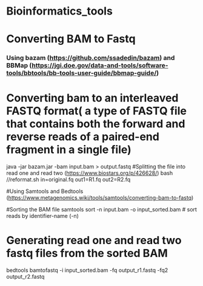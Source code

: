 # Bioinformatics_tools

# Converting BAM to Fastq

### Using bazam (https://github.com/ssadedin/bazam) and BBMap (https://jgi.doe.gov/data-and-tools/software-tools/bbtools/bb-tools-user-guide/bbmap-guide/)
# Converting bam to an interleaved FASTQ format( a type of FASTQ file that contains both the forward and reverse reads of a paired-end fragment in a single file)
java -jar bazam.jar -bam input.bam > output.fastq
#Splitting the file into read one and read two (https://www.biostars.org/p/426628/)
bash //reformat.sh in=original.fq out1=R1.fq out2=R2.fq

#Using Samtools and Bedtools (https://www.metagenomics.wiki/tools/samtools/converting-bam-to-fastq)

#Sorting the BAM file 
samtools sort -n input.bam -o input_sorted.bam   # sort reads by identifier-name (-n)
# Generating read one and read two fastq files from the sorted BAM
bedtools bamtofastq -i input_sorted.bam -fq output_r1.fastq -fq2 output_r2.fastq
